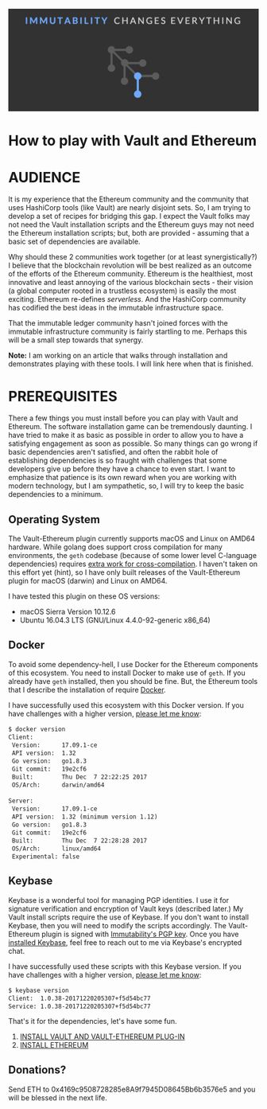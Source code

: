 ![Immutability](/docs/tagline.png?raw=true "Changes Everything")

How to play with Vault and Ethereum
=================

# AUDIENCE

It is my experience that the Ethereum community and the community that uses HashiCorp tools (like Vault) are nearly disjoint sets. So, I am trying to develop a set of recipes for bridging this gap. I expect the Vault folks may not need the Vault installation scripts and the Ethereum guys may not need the Ethereum installation scripts; but, both are provided - assuming that a basic set of dependencies are available.

Why should these 2 communities work together (or at least synergistically?) I believe that the blockchain revolution will be best realized as an outcome of the efforts of the Ethereum community. Ethereum is the healthiest, most innovative and least annoying of the various blockchain sects - their vision (a global computer rooted in a trustless ecosystem) is easily the most exciting. Ethereum re-defines *serverless*. And the HashiCorp community has codified the best ideas in the immutable infrastructure space.

That the immutable ledger community hasn't joined forces with the immutable infrastructure community is fairly startling to me. Perhaps this will be a small step towards that synergy.

**Note:** I am working on an article that walks through installation and demonstrates playing with these tools. I will link here when that is finished.

# PREREQUISITES

There a few things you must install before you can play with Vault and Ethereum. The software installation game can be tremendously daunting. I have tried to make it as basic as possible in order to allow you to have a satisfying engagement as soon as possible. So many things can go wrong if basic dependencies aren't satisfied, and often the rabbit hole of establishing dependencies is so fraught with challenges that some developers give up before they have a chance to even start. I want to emphasize that patience is its own reward when you are working with modern technology, but I am sympathetic, so, I will try to keep the basic dependencies to a minimum.


## Operating System

The Vault-Ethereum plugin currently supports macOS and Linux on AMD64 hardware. While golang does support cross compilation for many environments, the `geth` codebase (because of some lower level C-language dependencies) requires [extra work for cross-compilation](https://github.com/ethereum/go-ethereum/wiki/Cross-compiling-Ethereum). I haven't taken on this effort yet (hint), so I have only built releases of the Vault-Ethereum plugin for macOS (darwin) and Linux on AMD64.

I have tested this plugin on these OS versions:

* macOS Sierra Version 10.12.6
* Ubuntu 16.04.3 LTS (GNU/Linux 4.4.0-92-generic x86_64)

## Docker

To avoid some dependency-hell, I use Docker for the Ethereum components of this ecosystem. You need to install Docker to make use of `geth`. If you already have `geth` installed, then you should be fine. But, the Ethereum tools that I describe the installation of require [Docker](https://docs.docker.com/engine/installation/).

I have successfully used this ecosystem with this Docker version. If you have challenges with a higher version, [please let me know](mailto:jeff@immutability.io):

```
$ docker version
Client:
 Version:      17.09.1-ce
 API version:  1.32
 Go version:   go1.8.3
 Git commit:   19e2cf6
 Built:        Thu Dec  7 22:22:25 2017
 OS/Arch:      darwin/amd64

Server:
 Version:      17.09.1-ce
 API version:  1.32 (minimum version 1.12)
 Go version:   go1.8.3
 Git commit:   19e2cf6
 Built:        Thu Dec  7 22:28:28 2017
 OS/Arch:      linux/amd64
 Experimental: false
```

## Keybase

Keybase is a wonderful tool for managing PGP identities. I use it for signature verification and encryption of Vault keys (described later.) My Vault install scripts require the use of Keybase. If you don't want to install Keybase, then you will need to modify the scripts accordingly. The Vault-Ethereum plugin is signed with [Immutability's PGP key](https://keybase.io/immutability). Once you have [installed Keybase](https://keybase.io/download), feel free to reach out to me via Keybase's encrypted chat.

I have successfully used these scripts with this Keybase version. If you have challenges with a higher version, [please let me know](mailto:jeff@immutability.io):

```
$ keybase version
Client:  1.0.38-20171220205307+f5d54bc77
Service: 1.0.38-20171220205307+f5d54bc77
```

That's it for the dependencies, let's have some fun.

1. [INSTALL VAULT AND VAULT-ETHEREUM PLUG-IN](./VAULT.md)
1. [INSTALL ETHEREUM](./ETHEREUM.md)

## Donations?

Send ETH to 0x4169c9508728285e8A9f7945D08645Bb6b3576e5 and you will be blessed in the next life.
